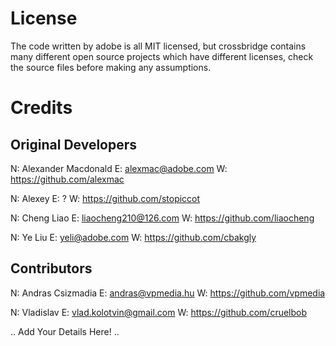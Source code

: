 License
=======

The code written by adobe is all MIT licensed, but crossbridge contains many different open source projects which have different licenses, check the source files before making any assumptions.

Credits
=======

## Original Developers

N: Alexander Macdonald 
E: alexmac@adobe.com
W: https://github.com/alexmac

N: Alexey
E: ?
W: https://github.com/stopiccot

N: Cheng Liao
E: liaocheng210@126.com
W: https://github.com/liaocheng

N: Ye Liu
E: yeli@adobe.com
W: https://github.com/cbakgly

## Contributors

N: Andras Csizmadia
E: andras@vpmedia.hu
W: https://github.com/vpmedia

N: Vladislav
E: vlad.kolotvin@gmail.com
W: https://github.com/cruelbob

.. Add Your Details Here! ..

